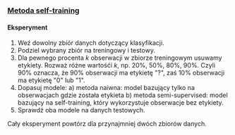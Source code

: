### [Metoda self-training](https://scikit-learn.org/stable/modules/generated/sklearn.semi_supervised.SelfTrainingClassifier.html)

#### Eksperyment
1. Weź dowolny zbiór danych dotyczący klasyfikacji.
2. Podziel wybrany zbiór na treningowy i testowy.
3. Dla pewnego procenta _k_ obserwacji w zbiorze treningowym usuwamy etykiety. Rozważ różne wartośći _k_, np. 20%, 50%, 80%, 90%. Czyli 90% oznacza, że 90% obserwacji ma etykietę "?", zaś 10% obserwacji ma etykietę "0" lub "1".
4. Dopasuj modele:
   a) metoda naiwna: model bazujący tylko na obserwacjach gdzie została etykieta
   b) metoda semi-supervised: model bazujący na self-training, który wykorzystuje obserwacje bez etykiety.
5. Sprawdź oba modele na danych testowych.

Cały eksperyment powtórz dla przynajmniej dwóch zbiorów danych. 
